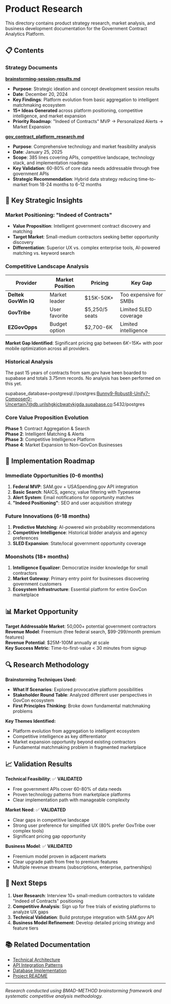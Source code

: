 # Product Research

This directory contains product strategy research, market analysis, and business development documentation for the Government Contract Analytics Platform.

## 📋 Contents

### Strategy Documents

**[brainstorming-session-results.md](./brainstorming-session-results.md)**
- **Purpose**: Strategic ideation and concept development session results
- **Date**: December 20, 2024
- **Key Findings**: Platform evolution from basic aggregation to intelligent matchmaking ecosystem
- **15+ Ideas Generated** across platform positioning, competitive intelligence, and market expansion
- **Priority Roadmap**: "Indeed of Contracts" MVP → Personalized Alerts → Market Expansion

**[gov_contract_platform_research.md](./gov_contract_platform_research.md)**  
- **Purpose**: Comprehensive technology and market feasibility analysis
- **Date**: January 25, 2025
- **Scope**: 385 lines covering APIs, competitive landscape, technology stack, and implementation roadmap
- **Key Validation**: 60-80% of core data needs addressable through free government APIs
- **Strategic Recommendation**: Hybrid data strategy reducing time-to-market from 18-24 months to 6-12 months

## 🎯 Key Strategic Insights

### Market Positioning: "Indeed of Contracts"
- **Value Proposition**: Intelligent government contract discovery and matching
- **Target Market**: Small-medium contractors seeking better opportunity discovery
- **Differentiation**: Superior UX vs. complex enterprise tools, AI-powered matching vs. keyword search

### Competitive Landscape Analysis
| Provider | Market Position | Pricing | Key Gap |
|----------|----------------|---------|---------|
| **Deltek GovWin IQ** | Market leader | $15K-50K+ | Too expensive for SMBs |
| **GovTribe** | User favorite | $5,250/5 seats | Limited SLED coverage |
| **EZGovOpps** | Budget option | $2,700-6K | Limited intelligence |

**Market Gap Identified**: Significant pricing gap between $6K-$15K+ with poor mobile optimization across all providers.

### Historical Analysis
The past 15 years of contracts from sam.gov have been boarded to supabase and totals 3.75mm records. No analysis has been performed on this yet. 

supabase_database=postgresql://postgres:Bunny9-Robust8-Unify7-Composer0-Uncertain7@db.urilshgkjcbwatvkjgda.supabase.co:5432/postgres

### Core Value Proposition Evolution

**Phase 1**: Contract Aggregation & Search  
**Phase 2**: Intelligent Matching & Alerts  
**Phase 3**: Competitive Intelligence Platform  
**Phase 4**: Market Expansion to Non-GovCon Businesses  

## 🚀 Implementation Roadmap

### Immediate Opportunities (0-6 months)
1. **Federal MVP**: SAM.gov + USASpending.gov API integration
2. **Basic Search**: NAICS, agency, value filtering with Typesense
3. **Alert System**: Email notifications for opportunity matches
4. **"Indeed Positioning"**: SEO and user acquisition strategy

### Future Innovations (6-18 months)  
1. **Predictive Matching**: AI-powered win probability recommendations
2. **Competitive Intelligence**: Historical bidder analysis and agency preferences
3. **SLED Expansion**: State/local government opportunity coverage

### Moonshots (18+ months)
1. **Intelligence Equalizer**: Democratize insider knowledge for small contractors
2. **Market Gateway**: Primary entry point for businesses discovering government customers
3. **Ecosystem Infrastructure**: Essential platform for entire GovCon marketplace

## 📊 Market Opportunity

**Target Addressable Market**: 50,000+ potential government contractors  
**Revenue Model**: Freemium (free federal search, $99-299/month premium features)  
**Revenue Potential**: $25M-100M annually at scale  
**Key Success Metric**: Time-to-first-value < 30 minutes from signup  

## 🔍 Research Methodology

**Brainstorming Techniques Used:**
- **What If Scenarios**: Explored provocative platform possibilities
- **Stakeholder Round Table**: Analyzed different user perspectives in GovCon ecosystem  
- **First Principles Thinking**: Broke down fundamental matchmaking problems

**Key Themes Identified:**
- Platform evolution from aggregation to intelligent ecosystem
- Competitive intelligence as key differentiator  
- Market expansion opportunity beyond existing contractors
- Fundamental matchmaking problem in fragmented marketplace

## 📈 Validation Results

**Technical Feasibility**: ✅ **VALIDATED**
- Free government APIs cover 60-80% of data needs
- Proven technology patterns from marketplace platforms
- Clear implementation path with manageable complexity

**Market Need**: ✅ **VALIDATED**  
- Clear gaps in competitive landscape
- Strong user preference for simplified UX (80% prefer GovTribe over complex tools)
- Significant pricing gap opportunity

**Business Model**: ✅ **VALIDATED**
- Freemium model proven in adjacent markets
- Clear upgrade path from free to premium features
- Multiple revenue streams (subscriptions, enterprise, partnerships)

## 🎯 Next Steps

1. **User Research**: Interview 10+ small-medium contractors to validate "Indeed of Contracts" positioning
2. **Competitive Analysis**: Sign up for free trials of existing platforms to analyze UX gaps  
3. **Technical Validation**: Build prototype integration with SAM.gov API
4. **Business Model Refinement**: Develop detailed pricing strategy and feature tiers

## 📚 Related Documentation

- [Technical Architecture](../technical-spikes/technical_architecture_and_implementation_trategy.md)
- [API Integration Patterns](../technical-spikes/api_integrations.md)
- [Database Implementation](../../src/database/)
- [Project README](../../README.md)

---

*Research conducted using BMAD-METHOD brainstorming framework and systematic competitive analysis methodology.*
